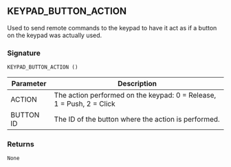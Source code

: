 ## KEYPAD\_BUTTON\_ACTION

Used to send remote commands to the keypad to have it act as if a button on the keypad was actually used.

### Signature

`KEYPAD_BUTTON_ACTION ()`


| Parameter | Description |
| --- | --- |
| ACTION | The action performed on the keypad: 0 = Release, 1 = Push, 2 = Click |
| BUTTON ID | The ID of the button where the action is performed. |


### Returns

`None`

